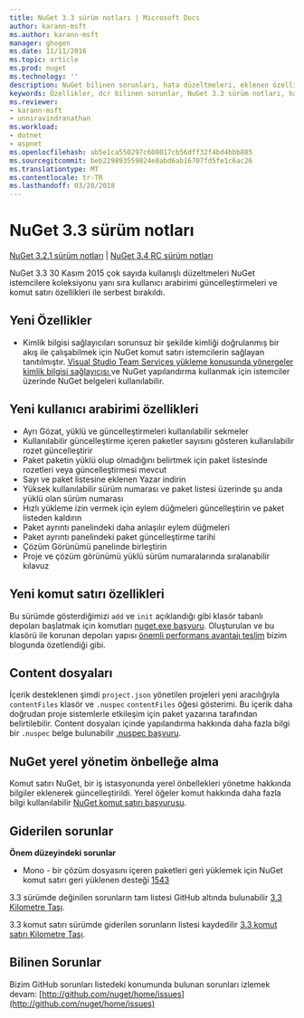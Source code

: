 ```yaml
---
title: NuGet 3.3 sürüm notları | Microsoft Docs
author: karann-msft
ms.author: karann-msft
manager: ghogen
ms.date: 11/11/2016
ms.topic: article
ms.prod: nuget
ms.technology: ''
description: NuGet bilinen sorunları, hata düzeltmeleri, eklenen özellikleri ve dcr dahil olmak üzere 3.3 için sürüm notları.
keywords: Özellikler, dcr bilinen sorunlar, NuGet 3.3 sürüm notları, hata düzeltmeleri eklendi
ms.reviewer:
- karann-msft
- unniravindranathan
ms.workload:
- dotnet
- aspnet
ms.openlocfilehash: ab5e1ca550297c608017cb56dff32f4bd4bbb885
ms.sourcegitcommit: beb229893559824e8abd6ab16707fd5fe1c6ac26
ms.translationtype: MT
ms.contentlocale: tr-TR
ms.lasthandoff: 03/28/2018
---
```

# <a name="nuget-33-release-notes"></a>NuGet 3.3 sürüm notları

[NuGet 3.2.1 sürüm notları](../release-notes/nuget-3.2.1.md) | [NuGet 3.4 RC sürüm notları](../release-notes/nuget-3.4-RC.md)

NuGet 3.3 30 Kasım 2015 çok sayıda kullanışlı düzeltmeleri NuGet istemcilere koleksiyonu yanı sıra kullanıcı arabirimi güncelleştirmeleri ve komut satırı özellikleri ile serbest bırakıldı.

## <a name="new-features"></a>Yeni Özellikler

* Kimlik bilgisi sağlayıcıları sorunsuz bir şekilde kimliği doğrulanmış bir akış ile çalışabilmek için NuGet komut satırı istemcilerin sağlayan tanıtılmıştır. [Visual Studio Team Services yükleme konusunda yönergeler kimlik bilgisi sağlayıcısı ](../api/nuget-exe-credential-providers.md) ve NuGet yapılandırma kullanmak için istemciler üzerinde NuGet belgeleri kullanılabilir.

## <a name="new-user-interface-features"></a>Yeni kullanıcı arabirimi özellikleri

* Ayrı Gözat, yüklü ve güncelleştirmeleri kullanılabilir sekmeler
* Kullanılabilir güncelleştirme içeren paketler sayısını gösteren kullanılabilir rozet güncelleştirir
* Paket paketin yüklü olup olmadığını belirtmek için paket listesinde rozetleri veya güncelleştirmesi mevcut
* Sayı ve paket listesine eklenen Yazar indirin
* Yüksek kullanılabilir sürüm numarası ve paket listesi üzerinde şu anda yüklü olan sürüm numarası
* Hızlı yükleme izin vermek için eylem düğmeleri güncelleştirin ve paket listeden kaldırın
* Paket ayrıntı panelindeki daha anlaşılır eylem düğmeleri
* Paket ayrıntı panelindeki paket güncelleştirme tarihi
* Çözüm Görünümü panelinde birleştirin
* Proje ve çözüm görünümü yüklü sürüm numaralarında sıralanabilir kılavuz

## <a name="new-command-line-features"></a>Yeni komut satırı özellikleri

Bu sürümde gösterdiğimizi `add` ve `init` açıklandığı gibi klasör tabanlı depoları başlatmak için komutları [nuget.exe başvuru](../tools/nuget-exe-cli-reference.md). Oluşturulan ve bu klasörü ile korunan depoları yapısı [önemli performans avantajı teslim](http://blog.nuget.org/20150922/Accelerate-Package-Source.html) bizim blogunda özetlendiği gibi.

## <a name="contentfiles"></a>Content dosyaları

İçerik desteklenen şimdi `project.json` yönetilen projeleri yeni aracılığıyla `contentFiles` klasör ve `.nuspec` `contentFiles` öğesi gösterimi.  Bu içerik daha doğrudan proje sistemlerle etkileşim için paket yazarına tarafından belirtilebilir.  Content dosyaları içinde yapılandırma hakkında daha fazla bilgi bir `.nuspec` belge bulunabilir [.nuspec başvuru](../reference/nuspec.md).

## <a name="nuget-locals-cache-management"></a>NuGet yerel yönetim önbelleğe alma

Komut satırı NuGet, bir iş istasyonunda yerel önbellekleri yönetme hakkında bilgiler eklenerek güncelleştirildi.  Yerel öğeler komut hakkında daha fazla bilgi kullanılabilir [NuGet komut satırı başvurusu](../tools/cli-ref-locals.md).

## <a name="fixed-issues"></a>Giderilen sorunlar

**Önem düzeyindeki sorunlar**

* Mono - bir çözüm dosyasını içeren paketleri geri yüklemek için NuGet komut satırı geri yüklenen desteği [1543](https://github.com/NuGet/Home/issues/1543)

3.3 sürümde değinilen sorunların tam listesi GitHub altında bulunabilir [3.3 Kilometre Taşı](https://github.com/NuGet/Home/issues?q=is%3Aissue+milestone%3A3.3.0+is%3Aclosed).

3.3 komut satırı sürümde giderilen sorunların listesi kaydedilir [3.3 komut satırı Kilometre Taşı](https://github.com/NuGet/Home/issues?q=is%3Aissue+is%3Aclosed+milestone%3A3.3.0-commandline).

## <a name="known-issues"></a>Bilinen Sorunlar

Bizim GitHub sorunları listedeki konumunda bulunan sorunları izlemek devam: [http://github.com/nuget/home/issues](http://github.com/nuget/home/issues)